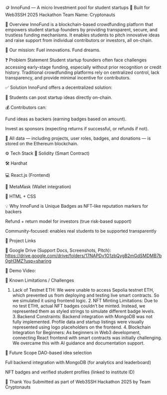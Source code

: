 🪙 InnoFund — A micro Investment pool for student startups
🚀 Built for Web3SSH 2025 Hackathon
Team Name: Cryptonauts


📌 Overview
InnoFund is a blockchain-based crowdfunding platform that empowers student startup founders by providing transparent, secure, and trustless funding mechanisms. It enables students to pitch innovative ideas and raise support from individual contributors or investors, all on-chain.

🔐 Our mission: Fuel innovations. Fund dreams.

❓ Problem Statement
Student startup founders often face challenges accessing early-stage funding, especially without prior recognition or credit history. Traditional crowdfunding platforms rely on centralized control, lack transparency, and provide minimal incentive for contributors.

✅ Solution
InnoFund offers a decentralized solution:

📌 Students can post startup ideas directly on-chain.

💰 Contributors can:

Fund ideas as backers (earning badges based on amount).

Invest as sponsors (expecting returns if successful, or refunds if not).

🔗 All data — including projects, user roles, badges, and donations — is stored on the Ethereum blockchain.

⚙️ Tech Stack
🔗 Solidity (Smart Contract)

🛠️ Hardhat

💻 React.js (Frontend)

🦊 MetaMask (Wallet integration)

🎨 HTML + CSS

💡 Why InnoFund is Unique
Badges as NFT-like reputation markers for backers

Refund + return model for investors (true risk-based support)

Community-focused: enables real students to be supported transparently

📂 Project Links

📁 Google Drive (Support Docs, Screenshots, Pitch): https://drive.google.com/drive/folders/17NAPDv1O1zbQygB2mGdSMDMB7b0gH3MZ?usp=sharing

🎥 Demo Video: 

🧪 Known Limitations / Challenges

1. Lack of Testnet ETH: We were unable to access Sepolia testnet ETH, which prevented us from deploying and testing live smart contracts. So we simulated it using frontend logic.
2. NFT Minting Limitations: Due to no test ETHt, actual NFT badges couldn’t be minted. Instead, we represented them as styled strings to simulate different badge levels.
3. Backend Constraints: Backend integration with MongoDB was not fully implemented. Profile data and startup listings were visually represented using logo placeholders on the frontend.
4. Blockchain Integration for Beginners: As beginners in Web3 development, connecting React frontend with smart contracts was initially challenging. We overcame this with AI guidance and documentation support.


🏁 Future Scope
DAO-based idea selection

Full backend integration with MongoDB (for analytics and leaderboard)

NFT badges and verified student profiles (linked to institute ID)

🙌 Thank You
Submitted as part of Web3SSH Hackathon 2025 by Team Cryptonauts

